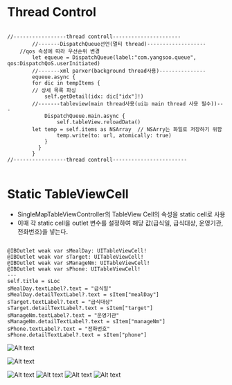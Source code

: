 
# Thread Control
<pre><code>
//-----------------thread controll----------------------
        //-------DispatchQueue선언(멀티 thread)-------------------
	//qos 속성에 따라 우선순위 변경
        let equeue = DispatchQueue(label:"com.yangsoo.queue", qos:DispatchQoS.userInitiated)
        //-------xml parxer(background thread사용)---------------
        equeue.async {
		for dic in tempItems {
		// 상세 목록 파싱
		    self.getDetail(idx: dic["idx"]!)
        //-------tableview(main thread사용(ui는 main thread 사용 필수))---
            DispatchQueue.main.async {
                self.tableView.reloadData()
		let temp = self.items as NSArray  // NSArry는 화일로 저장하기 위함
                temp.write(to: url, atomically: true)
            }
          }
        }
//-----------------thread controll------------------------
</code>
</pre>


# Static TableViewCell
* SingleMapTableViewController의 TableView Cell의 속성을 static cell로 사용
* 이때 각 static cell을 outlet 변수를 설정하여 해당 값(급식일, 급식대상, 운영기관, 전화번호)을 넣는다.
<pre><code>  
@IBOutlet weak var sMealDay: UITableViewCell!
@IBOutlet weak var sTarget: UITableViewCell!
@IBOutlet weak var sManageNm: UITableViewCell!
@IBOutlet weak var sPhone: UITableViewCell! 
---
self.title = sLoc
sMealDay.textLabel?.text = "급식일"
sMealDay.detailTextLabel?.text = sItem["mealDay"]
sTarget.textLabel?.text = "급식대상"
sTarget.detailTextLabel?.text = sItem["target"]
sManageNm.textLabel?.text = "운영기관"
sManageNm.detailTextLabel?.text = sItem["manageNm"]
sPhone.textLabel?.text = "전화번호"
sPhone.detailTextLabel?.text = sItem["phone"]
</code></pre>

![Alt text](https://jhkim3217.gitbooks.io/busan-open-data-app-dev/content/assets/static-cell-STB.png)

![Alt text](https://jhkim3217.gitbooks.io/busan-open-data-app-dev/content/assets/static_cell_att.png)

![Alt text](https://jhkim3217.gitbooks.io/busan-open-data-app-dev/content/assets/statci-cell01.jpg)
![Alt text](https://jhkim3217.gitbooks.io/busan-open-data-app-dev/content/assets/statci-cell02.jpg)
![Alt text](https://jhkim3217.gitbooks.io/busan-open-data-app-dev/content/assets/statci-cell03.jpg)
![Alt text](https://jhkim3217.gitbooks.io/busan-open-data-app-dev/content/assets/statci-cell04.jpg)
